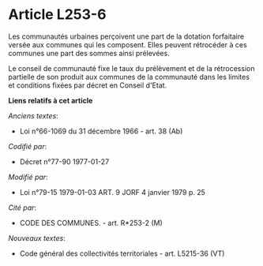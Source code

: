 # Article L253-6

Les communautés urbaines perçoivent une part de la dotation forfaitaire versée aux communes qui les composent. Elles peuvent
rétrocéder à ces communes une part des sommes ainsi prélevées.

Le conseil de communauté fixe le taux du prélèvement et de la rétrocession partielle de son produit aux communes de la
communauté dans les limites et conditions fixées par décret en Conseil d'Etat.

**Liens relatifs à cet article**

_Anciens textes_:

  - Loi n°66-1069 du 31 décembre 1966 - art. 38 (Ab)

_Codifié par_:

  - Décret n°77-90 1977-01-27

_Modifié par_:

  - Loi n°79-15 1979-01-03 ART. 9 JORF 4 janvier 1979 p. 25

_Cité par_:

  - CODE DES COMMUNES. - art. R*253-2 (M)

_Nouveaux textes_:

  - Code général des collectivités territoriales - art. L5215-36 (VT)
